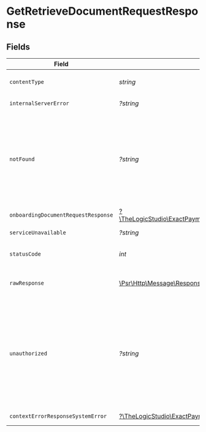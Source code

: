 # GetRetrieveDocumentRequestResponse


## Fields

| Field                                                                                                                                                                                                | Type                                                                                                                                                                                                 | Required                                                                                                                                                                                             | Description                                                                                                                                                                                          |
| ---------------------------------------------------------------------------------------------------------------------------------------------------------------------------------------------------- | ---------------------------------------------------------------------------------------------------------------------------------------------------------------------------------------------------- | ---------------------------------------------------------------------------------------------------------------------------------------------------------------------------------------------------- | ---------------------------------------------------------------------------------------------------------------------------------------------------------------------------------------------------- |
| `contentType`                                                                                                                                                                                        | *string*                                                                                                                                                                                             | :heavy_check_mark:                                                                                                                                                                                   | HTTP response content type for this operation                                                                                                                                                        |
| `internalServerError`                                                                                                                                                                                | *?string*                                                                                                                                                                                            | :heavy_minus_sign:                                                                                                                                                                                   | **Internal Server Error**                                                                                                                                                                            |
| `notFound`                                                                                                                                                                                           | *?string*                                                                                                                                                                                            | :heavy_minus_sign:                                                                                                                                                                                   | **Not Found**\<br/>\<br/>When you'll get `404 Not Found` response:<br/>- The Organization doesn't exist.<br/>- The Onboarding Application doesn't exist.<br/>- The Document Request doesn't exist.<br/> |
| `onboardingDocumentRequestResponse`                                                                                                                                                                  | [?\TheLogicStudio\ExactPayments\Models\Shared\OnboardingDocumentRequestResponse](../../Models/Shared/OnboardingDocumentRequestResponse.md)                                                           | :heavy_minus_sign:                                                                                                                                                                                   | **OK**                                                                                                                                                                                               |
| `serviceUnavailable`                                                                                                                                                                                 | *?string*                                                                                                                                                                                            | :heavy_minus_sign:                                                                                                                                                                                   | **Service Unavailable**<br/>                                                                                                                                                                         |
| `statusCode`                                                                                                                                                                                         | *int*                                                                                                                                                                                                | :heavy_check_mark:                                                                                                                                                                                   | HTTP response status code for this operation                                                                                                                                                         |
| `rawResponse`                                                                                                                                                                                        | [\Psr\Http\Message\ResponseInterface](https://www.php-fig.org/psr/psr-7/#33-psrhttpmessageresponseinterface)                                                                                         | :heavy_minus_sign:                                                                                                                                                                                   | Raw HTTP response; suitable for custom response parsing                                                                                                                                              |
| `unauthorized`                                                                                                                                                                                       | *?string*                                                                                                                                                                                            | :heavy_minus_sign:                                                                                                                                                                                   | **Unauthorized**\<br/>\<br/>When you'll get `401 Unauthorized` response:<br/>- The User or Application Token is invalid.<br/>- The User or Application Token doesn't have permission to retrieve Document Requests.<br/> |
| `contextErrorResponseSystemError`                                                                                                                                                                    | [?\TheLogicStudio\ExactPayments\Models\Shared\ContextErrorResponseSystemError](../../Models/Shared/ContextErrorResponseSystemError.md)                                                               | :heavy_minus_sign:                                                                                                                                                                                   | **Internal Server Error**                                                                                                                                                                            |